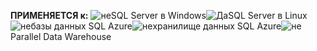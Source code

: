 <Token>**ПРИМЕНЯЕТСЯ к:** ![не](media/no.png)SQL Server в Windows![Да](media/yes.png)SQL Server в Linux![не](media/no.png)базы данных SQL Azure![не](media/no.png)хранилище данных SQL Azure![не](media/no.png)Parallel Data Warehouse</Token>